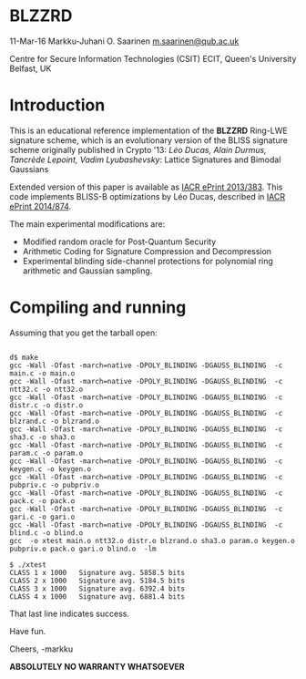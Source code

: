 BLZZRD
======

11-Mar-16  Markku-Juhani O. Saarinen <m.saarinen@qub.ac.uk>

Centre for Secure Information Technologies (CSIT)
ECIT, Queen's University Belfast, UK

# Introduction

This is an educational reference implementation of the **BLZZRD** 
Ring-LWE signature scheme, which is an evolutionary version of the
BLISS signature scheme originally published in Crypto '13:
*Léo Ducas, Alain Durmus, Tancrède Lepoint, Vadim Lyubashevsky*:
Lattice Signatures and Bimodal Gaussians

Extended version of this paper is available as 
[IACR ePrint 2013/383](https://eprint.iacr.org/2013/383). This code implements
BLISS-B optimizations by Léo Ducas, described in
[IACR ePrint 2014/874](https://eprint.iacr.org/2014/874).

The main experimental modifications are:

* Modified random oracle for Post-Quantum Security
* Arithmetic Coding for Signature Compression and Decompression
* Experimental blinding side-channel protections for polynomial ring
	arithmetic and Gaussian sampling.

# Compiling and running

Assuming that you get the tarball open:
```

d$ make
gcc -Wall -Ofast -march=native -DPOLY_BLINDING -DGAUSS_BLINDING  -c main.c -o main.o
gcc -Wall -Ofast -march=native -DPOLY_BLINDING -DGAUSS_BLINDING  -c ntt32.c -o ntt32.o
gcc -Wall -Ofast -march=native -DPOLY_BLINDING -DGAUSS_BLINDING  -c distr.c -o distr.o
gcc -Wall -Ofast -march=native -DPOLY_BLINDING -DGAUSS_BLINDING  -c blzrand.c -o blzrand.o
gcc -Wall -Ofast -march=native -DPOLY_BLINDING -DGAUSS_BLINDING  -c sha3.c -o sha3.o
gcc -Wall -Ofast -march=native -DPOLY_BLINDING -DGAUSS_BLINDING  -c param.c -o param.o
gcc -Wall -Ofast -march=native -DPOLY_BLINDING -DGAUSS_BLINDING  -c keygen.c -o keygen.o
gcc -Wall -Ofast -march=native -DPOLY_BLINDING -DGAUSS_BLINDING  -c pubpriv.c -o pubpriv.o
gcc -Wall -Ofast -march=native -DPOLY_BLINDING -DGAUSS_BLINDING  -c pack.c -o pack.o
gcc -Wall -Ofast -march=native -DPOLY_BLINDING -DGAUSS_BLINDING  -c gari.c -o gari.o
gcc -Wall -Ofast -march=native -DPOLY_BLINDING -DGAUSS_BLINDING  -c blind.c -o blind.o
gcc  -o xtest main.o ntt32.o distr.o blzrand.o sha3.o param.o keygen.o pubpriv.o pack.o gari.o blind.o  -lm

$ ./xtest 
CLASS 1 x 1000   Signature avg. 5858.5 bits
CLASS 2 x 1000   Signature avg. 5184.5 bits
CLASS 3 x 1000   Signature avg. 6392.4 bits
CLASS 4 x 1000   Signature avg. 6881.4 bits
```
That last line indicates success.

Have fun.

Cheers, -markku

**ABSOLUTELY NO WARRANTY WHATSOEVER**


